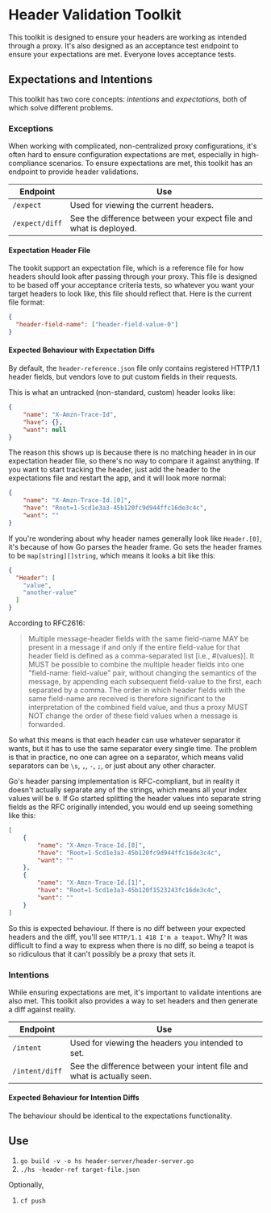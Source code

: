 # Header Validation Toolkit

This toolkit is designed to ensure your headers are working as intended through a proxy. It's also designed as an acceptance test endpoint to ensure your expectations are met. Everyone loves acceptance tests.

## Expectations and Intentions

This toolkit has two core concepts: _intentions_ and _expectations_, both of which solve different problems.

### Exceptions

When working with complicated, non-centralized proxy configurations, it's often hard to ensure configuration expectations are met, especially in high-compliance scenarios. To ensure expectations are met, this toolkit has an endpoint to provide header validations.

| Endpoint | Use |
| --- |--- |
| `/expect` | Used for viewing the current headers. |
| `/expect/diff` | See the difference between your expect file and what is deployed. |

#### Expectation Header File

The tookit support an expectation file, which is a reference file for how headers should look after passing through your proxy. This file is designed to be based off your acceptance criteria tests, so whatever you want your target headers to look like, this file should reflect that. Here is the current file format:

```json
{
  "header-field-name": ["header-field-value-0"]
}
```

#### Expected Behaviour with Expectation Diffs

By default, the `header-reference.json` file only contains registered HTTP/1.1 header fields, but vendors love to put custom fields in their requests.

This is what an untracked (non-standard, custom) header looks like:

```json
{
	"name": "X-Amzn-Trace-Id",
	"have": {},
	"want": null
}
```

The reason this shows up is because there is no matching header in in our expectation header file, so there's no way to compare it against anything. If you want to start tracking the header, just add the header to the expectations file and restart the app, and it will look more normal:

```json
{
	"name": "X-Amzn-Trace-Id.[0]",
	"have": "Root=1-5cd1e3a3-45b120fc9d944ffc16de3c4c",
	"want": ""
}
```

If you're wondering about why header names generally look like `Header.[0]`, it's because of how Go parses the header frame. Go sets the header frames to be `map[string][]string`, which means it looks a bit like this:

```json
{
  "Header": [
    "value",
    "another-value"
  ]
}
```

According to RFC2616: 

> Multiple message-header fields with the same field-name MAY be present in a message if and only if the entire field-value for that header field is defined as a comma-separated list [i.e., #(values)]. It MUST be possible to combine the multiple header fields into one "field-name: field-value" pair, without changing the semantics of the message, by appending each subsequent field-value to the first, each separated by a comma. The order in which header fields with the same field-name are received is therefore significant to the interpretation of the combined field value, and thus a proxy MUST NOT change the order of these field values when a message is forwarded.

So what this means is that each header can use whatever separator it wants, but it has to use the same separator every single time. The problem is that in practice, no one can agree on a separator, which means valid separators can be `\s`, `,`, `-`, `;`, or just about any other character.

Go's header parsing implementation is RFC-compliant, but in reality it doesn't actually separate any of the strings, which means all your index values will be `0`. If Go started splitting the header values into separate string fields as the RFC originally intended, you would end up seeing something like this:

```json
[
    {
        "name": "X-Amzn-Trace-Id.[0]",
        "have": "Root=1-5cd1e3a3-45b120fc9d944ffc16de3c4c",
        "want": ""
    },
    {
        "name": "X-Amzn-Trace-Id.[1]",
        "have": "Root=1-5cd1e3a3-45b120f1523243fc16de3c4c",
        "want": ""
    }
]
```

So this is expected behaviour. If there is no diff between your expected headers and the diff, you'll see `HTTP/1.1 418 I'm a teapot`. Why? It was difficult to find a way to express when there is no diff, so being a teapot is so ridiculous that it can't possibly be a proxy that sets it.

### Intentions

While ensuring expectations are met, it's important to validate intentions are also met. This toolkit also provides a way to set headers and then generate a diff against reality.

| Endpoint | Use |
| --- |--- |
| `/intent` | Used for viewing the headers you intended to set. |
| `/intent/diff` | See the difference between your intent file and what is actually seen. |

#### Expected Behaviour for Intention Diffs

The behaviour should be identical to the expectations functionality.

## Use

1. `go build -v -o hs header-server/header-server.go`
1. `./hs -header-ref target-file.json`

Optionally,

1. `cf push`
